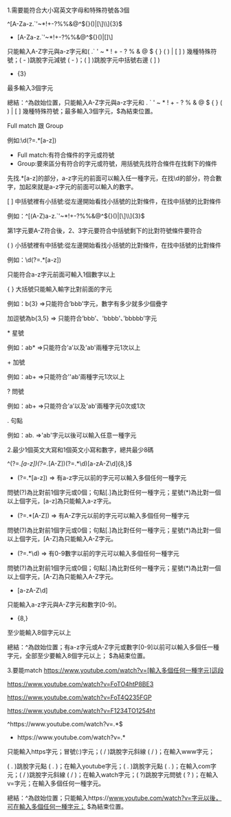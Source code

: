 1.需要能符合大小寫英文字母和特殊符號各3個

^[A-Za-z.`'~*!+\-?%%&@^${}()|[\]\\]{3}$

- [A-Za-z.`'~*!+\-?%%&@^${}()|[\]\\]

只能輸入A-Z字元與a-z字元和( .` ' ~ * ! + - ? % & @  $ { } ( ) | [ ]  ) 幾種特殊符號；( \- )跳脫字元減號 ( - )；( \] )跳脫字元中括號右邊 ( ] )

- {3}

最多輸入3個字元

總結：^為啟始位置，只能輸入A-Z字元與a-z字元和 . ` ' ~ * ! + - ? % & @  $ { } ( ) | [ ]  幾種特殊符號；最多輸入3個字元，$為結束位置。

Full match 跟 Group

例如:\d(?=.*[a-z])

- Full match:有符合條件的字元或符號
- Group:要來區分有符合的字元或符號，用括號先找符合條件在找剩下的條件

先找.*[a-z]的部分，a-z字元的前面可以輸入任一種字元，在找\d的部分，符合數字，加起來就是a-z字元的前面可以輸入的數字。

[ ] 中括號裡有小括號:從左邊開始看找小括號的比對條件，在找中括號的比對條件

例如：^[(A-Z)a-z.`'~*!+\-?%%&@^${}()|[\]\\]{3}$

第1字元要A-Z符合後，2、3字元要符合中括號剩下的比對符號條件要符合

( ) 小括號裡有中括號:從左邊開始看找小括號的比對條件，在找中括號的比對條件

例如：\d(?=.*[a-z])

只能符合a-z字元前面可輸入1個數字以上

{ } 大括號只能輸入輸字比對前面的字元

例如：b{3} =>只能符合’bbb’字元，數字有多少就多少個疊字

加逗號為b{3,5} => 只能符合’bbb’、'bbbb'、’bbbbb’字元

\* 星號

例如：ab* =>只能符合’a’以及'ab'兩種字元1次以上

\+ 加號

例如：ab+ =>只能符合''ab'兩種字元1次以上

? 問號

例如：ab+ =>只能符合’a’以及'ab'兩種字元0次或1次

. 句點

例如：ab. =>'ab'字元以後可以輸入任意一種字元

2.最少1個英文大寫和1個英文小寫和數字，總共最少8碼

^(?=.*[a-z])(?=.*[A-Z])(?=.*\d)[a-zA-Z\d]{8,}$

- (?=.*[a-z]) => 有a-z字元以前的字元可以輸入多個任何一種字元

問號(?)為比對前1個字元或0個；句點[.]為比對任何一種字元；星號(*)為比對一個以上個字元，[a-z]為只能輸入a-z字元。

- (?=.*[A-Z]) => 有A-Z字元以前的字元可以輸入多個任何一種字元

問號(?)為比對前1個字元或0個；句點[.]為比對任何一種字元；星號(*)為比對一個以上個字元，[A-Z]為只能輸入A-Z字元。

- (?=.*\d) => 有0-9數字以前的字元可以輸入多個任何一種字元

問號(?)為比對前1個字元或0個；句點[.]為比對任何一種字元；星號(*)為比對一個以上個字元，[A-Z]為只能輸入A-Z字元。

- [a-zA-Z\d]

只能輸入a-z字元與A-Z字元和數字[0-9]。

- {8,}

至少能輸入8個字元以上

總結：^為啟始位置；有a-z字元或A-Z字元或數字[0-9]以前可以輸入多個任一種字元，全部至少要輸入8個字元以上； $為結束位置。

3.要能match https://www.youtube.com/watch?v=[輸入多個任何一種字元]這段

https://www.youtube.com/watch?v=FoTO4htP8BE3

https://www.youtube.com/watch?v=FoT4Q235FGP

https://www.youtube.com/watch?v=F1234TO1254ht

^https:\/\/www\.youtube\.com\/watch\?v=.*$

- https:\/\/www\.youtube\.com\/watch\?v=.*

只能輸入https字元；冒號(:)字元；( \/ )跳脫字元斜線 ( / )；在輸入www字元；

( \. )跳脫字元點 ( . )；在輸入youtube字元；( \. )跳脫字元點 ( . )；在輸入com字元；( \/ )跳脫字元斜線 ( / )；在輸入watch字元；( \?)跳脫字元問號 ( ? )；在輸入v=字元；在輸入多個任何一種字元。

總結：^為啟始位置；只能輸入https://www.youtube.com/watch?v=字元以後，可在輸入多個任何一種字元； $為結束位置。